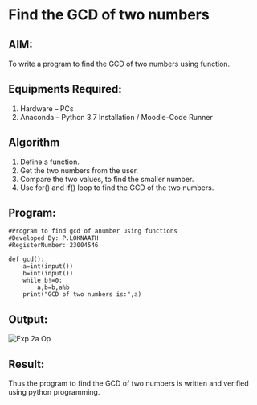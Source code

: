 # Find the GCD of two numbers

## AIM:
To write a program to find the GCD of two numbers using function.

## Equipments Required:
1. Hardware – PCs
2. Anaconda – Python 3.7 Installation / Moodle-Code Runner

## Algorithm
1. Define a function.
2. Get the two numbers from the user.
3. Compare the two values, to find the smaller number.
4. Use for() and if() loop to find the GCD of the two numbers.

## Program:
```
#Program to find gcd of anumber using functions
#Developed By: P.LOKNAATH
#RegisterNumber: 23004546

def gcd():
    a=int(input())
    b=int(input())
    while b!=0:
        a,b=b,a%b
    print("GCD of two numbers is:",a)
```

## Output:
![Exp 2a Op](https://github.com/Loknaath-sec/GCD-of-two-numbers/assets/145742558/d5846bf5-88ae-4610-a5c0-8228148afb40)



## Result:
Thus the program to find the GCD of two numbers is written and verified using python programming.
